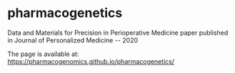 # pharmacogenetics
Data and Materials for Precision in Perioperative Medicine paper published in Journal of Personalized Medicine -- 2020

The page is available at: https://pharmacogenomics.github.io/pharmacogenetics/ 

